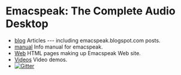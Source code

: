 # Emacspeak: The Complete Audio Desktop
* [blog](blog) Articles  --- including  emacspeak.blogspot.com  posts.
* [manual](manual) Info manual for emacspeak.
* [Web](html) HTML pages making up Emacspeak Web site.
*  [Videos](videos) Video demos.
* [![Gitter](https://badges.gitter.im/Join%20Chat.svg)](https://gitter.im/tvraman/emacspeak?utm_source=badge&utm_medium=badge&utm_campaign=pr-badge&utm_content=badge)
